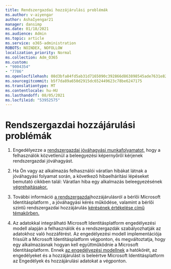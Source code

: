 ```yaml
---
title: Rendszergazdai hozzájárulási problémák
ms.author: v-aiyengar
author: AshaIyengar21
manager: dansimp
ms.date: 01/18/2021
ms.audience: Admin
ms.topic: article
ms.service: o365-administration
ROBOTS: NOINDEX, NOFOLLOW
localization_priority: Normal
ms.collection: Adm_O365
ms.custom:
- "9004354"
- "7786"
ms.openlocfilehash: 08d3bfa84fd5ab31d7165090c392866d863898545ade7631e820a100eef89dea
ms.sourcegitcommit: b5f7da89a650d2915dc652449623c78be6247175
ms.translationtype: MT
ms.contentlocale: hu-HU
ms.lasthandoff: 08/05/2021
ms.locfileid: "53952575"
---
```

# <a name="admin-consent-issues"></a>Rendszergazdai hozzájárulási problémák

1. Engedélyezze a [rendszergazdai jóváhagyási munkafolyamatot,](https://docs.microsoft.com/azure/active-directory/manage-apps/configure-admin-consent-workflow) hogy a felhasználók közvetlenül a beleegyezési képernyőről kérjenek rendszergazdai jóváhagyást.

1. Ha Ön vagy az alkalmazás felhasználói váratlan hibákat látnak a jóváhagyási folyamat során, a következő hibaelhárítási lépéseket bemutató cikkben talál: Váratlan hiba egy alkalmazás beleegyezésének [végrehajtásakor.](https://docs.microsoft.com/azure/active-directory/manage-apps/application-sign-in-unexpected-user-consent-error)

1. További információ [a rendszergazdai](https://docs.microsoft.com/azure/active-directory/develop/v2-admin-consent)hozzájárulásról a [](https://docs.microsoft.com/azure/active-directory/develop/v2-admin-consent) bérlői Microsoft Identitásplatform , a jóváhagyási kérés működése, valamint a bérlői szintű rendszergazdai hozzájárulás [kérésének értékelése című témakörben.](https://docs.microsoft.com/azure/active-directory/manage-apps/manage-consent-requests#evaluating-a-request-for-tenant-wide-admin-consent)

1. Az adatokkal integrálható Microsoft Identitásplatform engedélyezési modell alapján a felhasználók és a rendszergazdák szabályozhatják az adatokhoz való hozzáférést. Az engedélyezési modell implementációja frissült a Microsoft Identitásplatform végponton, és megváltoztatja, hogy egy alkalmazásnak hogyan kell együttműködnie a Microsoft Identitásplatform. Ennek [az engedélyezési modellnek](https://docs.microsoft.com/azure/active-directory/manage-apps/manage-consent-requests#evaluating-a-request-for-tenant-wide-admin-consent) a hatókörét, az engedélyeket és a hozzájárulást is beleértve Microsoft Identitásplatform az Engedélyek és hozzájárulási adatokat a végponton.